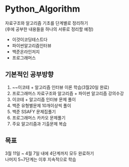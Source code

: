 # Python_Algorithm
자료구조와 알고리즘 기초를 단계별로 정리하기    
(후에 공부한 내용들을 하나의 서류로 정리할 예정)
- 이것이코딩테스트다
- 파이썬알고리즘인터뷰
- 백준온라인저지
- 프로그래머스  

## 기본적인 공부방향
1. ~~이코테 + 알고리즘 인터뷰 이론 학습(3월20일 완료)
2. 프로그래머스 자료구조와 알고리즘 + 파이썬 알고리즘 강의수강
3. 이코테 + 알고리즘 인터뷰 문제 풀이
4. 백준 유형별문제 10개이상씩 풀이
5. 백준 SSAFY 문제집풀기
6. 프로그래머스 카카오 문제풀기
7. 주요 알고리즘과 기출문제 복습

## 목표
3월 11일 ~ 4월 7일 내에 4단계까지 모두 완료하기  
나머지 5~7단계는 이후 지속적으로 학습  
